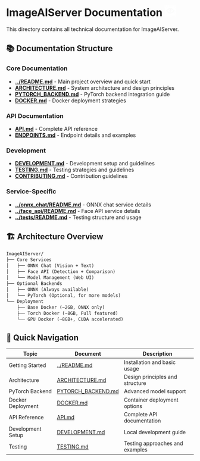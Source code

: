 # ImageAIServer Documentation <img src="../imageai_server/static/icon.png" alt="ImageAIServer Icon" width="30" height="30">

This directory contains all technical documentation for ImageAIServer.

## 📚 Documentation Structure

### Core Documentation
- **[../README.md](../README.md)** - Main project overview and quick start
- **[ARCHITECTURE.md](ARCHITECTURE.md)** - System architecture and design principles
- **[PYTORCH_BACKEND.md](PYTORCH_BACKEND.md)** - PyTorch backend integration guide
- **[DOCKER.md](DOCKER.md)** - Docker deployment strategies

### API Documentation
- **[API.md](API.md)** - Complete API reference
- **[ENDPOINTS.md](ENDPOINTS.md)** - Endpoint details and examples

### Development
- **[DEVELOPMENT.md](DEVELOPMENT.md)** - Development setup and guidelines
- **[TESTING.md](TESTING.md)** - Testing strategies and guidelines
- **[CONTRIBUTING.md](CONTRIBUTING.md)** - Contribution guidelines

### Service-Specific
- **[../onnx_chat/README.md](../onnx_chat/README.md)** - ONNX chat service details
- **[../face_api/README.md](../face_api/README.md)** - Face API service details
- **[../tests/README.md](../tests/README.md)** - Testing structure and usage

## 🏗️ Architecture Overview

```
ImageAIServer/
├── Core Services
│   ├── ONNX Chat (Vision + Text)
│   ├── Face API (Detection + Comparison)  
│   └── Model Management (Web UI)
├── Optional Backends
│   ├── ONNX (Always available)
│   └── PyTorch (Optional, for more models)
└── Deployment
    ├── Base Docker (~2GB, ONNX only)
    ├── Torch Docker (~8GB, Full featured)
    └── GPU Docker (~8GB+, CUDA accelerated)
```

## 🚀 Quick Navigation

| Topic | Document | Description |
|-------|----------|-------------|
| Getting Started | [../README.md](../README.md) | Installation and basic usage |
| Architecture | [ARCHITECTURE.md](ARCHITECTURE.md) | Design principles and structure |
| PyTorch Backend | [PYTORCH_BACKEND.md](PYTORCH_BACKEND.md) | Advanced model support |
| Docker Deployment | [DOCKER.md](DOCKER.md) | Container deployment options |
| API Reference | [API.md](API.md) | Complete API documentation |
| Development Setup | [DEVELOPMENT.md](DEVELOPMENT.md) | Local development guide |
| Testing | [TESTING.md](TESTING.md) | Testing approaches and examples |